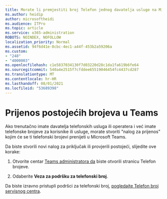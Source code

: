 ```yaml
---
title: Morate li premjestiti broj Telefon jednog davatelja usluge na Microsoft?
ms.author: heidip
author: microsoftheidi
ms.audience: ITPro
ms.topic: article
ms.service: o365-administration
ROBOTS: NOINDEX, NOFOLLOW
localization_priority: Normal
ms.assetid: 94f6d41e-8cbc-4ec1-a44f-453b2a59206a
ms.custom:
- "248"
- "4000003"
ms.openlocfilehash: c1e5837034130f7d03220d28c1da1fa619b6fe64
ms.sourcegitcommit: 540a4e2515f7cfddee65519046454fc4437cd287
ms.translationtype: MT
ms.contentlocale: hr-HR
ms.lasthandoff: 08/01/2021
ms.locfileid: "53689398"
---
```

# <a name="port-existing-numbers-to-teams"></a>Prijenos postojećih brojeva u Teams

Ako trenutačno imate davatelja telefonskih usluga ili operatera i već imate telefonske brojeve za korisnike ili usluge, morate stvoriti "nalog za prijenos" kojim će se ti telefonski brojevi prenijeti u Microsoft Teams.  

Da biste stvorili novi nalog za priključak ili provjerili postojeći, slijedite ove korake: 

1. Otvorite centar [Teams administratora da](https://admin.teams.microsoft.com/phone-numbers) biste otvorili stranicu Telefon brojeve. 

1. Odaberite **Veza za podršku za telefonski broj**. 

Da biste izravno pristupli podršci za telefonski broj, [pogledajte Telefon broj servisnog centra](https://pstnsd.powerappsportals.com/).  